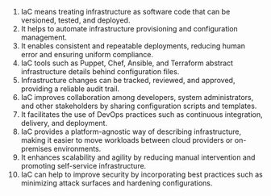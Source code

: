 

1. IaC means treating infrastructure as software code that can be versioned, tested, and deployed.
2. It helps to automate infrastructure provisioning and configuration management.
3. It enables consistent and repeatable deployments, reducing human error and ensuring uniform compliance.
4. IaC tools such as Puppet, Chef, Ansible, and Terraform abstract infrastructure details behind configuration files.
5. Infrastructure changes can be tracked, reviewed, and approved, providing a reliable audit trail.
6. IaC improves collaboration among developers, system administrators, and other stakeholders by sharing configuration scripts and templates.
7. It facilitates the use of DevOps practices such as continuous integration, delivery, and deployment.
8. IaC provides a platform-agnostic way of describing infrastructure, making it easier to move workloads between cloud providers or on-premises environments.
9. It enhances scalability and agility by reducing manual intervention and promoting self-service infrastructure.
10. IaC can help to improve security by incorporating best practices such as minimizing attack surfaces and hardening configurations.
